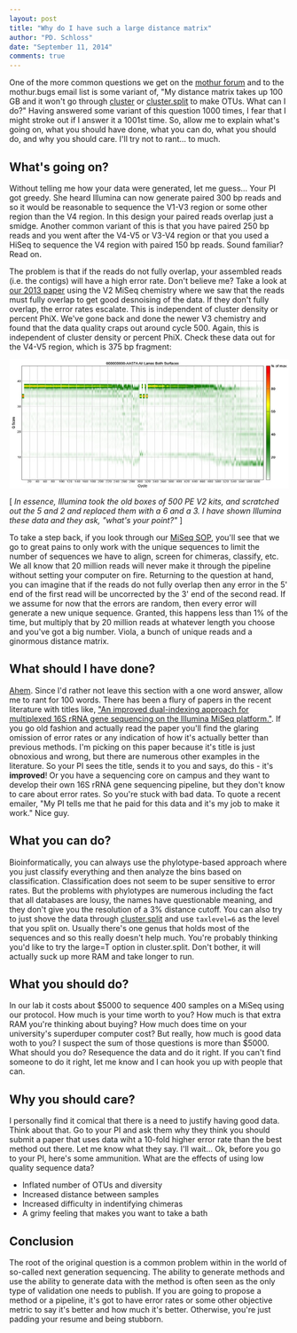 ```yaml
---
layout: post
title: "Why do I have such a large distance matrix"
author: "PD. Schloss"
date: "September 11, 2014"
comments: true
---
```


One of the more common questions we get on the [mothur forum](https://forum.mothur.org) and to the mothur.bugs email list is some variant of, "My distance matrix takes up 100 GB and it won't go through [cluster](/wiki/cluster) or [cluster.split](/wiki/cluster.split) to make OTUs. What can I do?" Having answered some variant of this question 1000 times, I fear that I might stroke out if I answer it a 1001st time. So, allow me to explain what's going on, what you should have done, what you can do, what you should do, and why you should care. I'll try not to rant... to much.

## What's going on?
Without telling me how your data were generated, let me guess... Your PI got greedy. She heard Illumina can now generate paired 300 bp reads and so it would be reasonable to sequence the V1-V3 region or some other region than the V4 region. In this design your paired reads overlap just a smidge. Another common variant of this is that you have paired 250 bp reads and you went after the V4-V5 or V3-V4 region or that you used a HiSeq to sequence the V4 region with paired 150 bp reads. Sound familiar? Read on.

The problem is that if the reads do not fully overlap, your assembled reads (i.e. the contigs) will have a high error rate. Don't believe me? Take a look at [our 2013 paper](https://www.ncbi.nlm.nih.gov/pubmed/23793624) using the V2 MiSeq chemistry where we saw that the reads must fully overlap to get good desnoising of the data. If they don't fully overlap, the error rates escalate. This is independent of cluster density or percent PhiX. We've gone back and done the newer V3 chemistry and found that the data quality craps out around cycle 500. Again, this is independent of cluster density or percent PhiX. Check these data out for the V4-V5 region, which is 375 bp fragment:

<img src="/assets/img/qscores.jpg" alt="quality score data" style="margin:0px auto;display:block" width="700">

[ *In essence, Illumina took the old boxes of 500 PE V2 kits, and scratched out the 5 and 2 and replaced them with a 6 and a 3. I have shown Illumina these data and they ask, "what's your point?"* ]

To take a step back, if you look through our [MiSeq SOP](/wiki/MiSeq_SOP), you'll see that we go to great pains to only work with the unique sequences to limit the number of sequences we have to align, screen for chimeras, classify, etc. We all know that 20 million reads will never make it through the pipeline without setting your computer on fire. Returning to the question at hand, you can imagine that if the reads do not fully overlap then any error in the 5' end of the first read will be uncorrected by the 3' end of the second read. If we assume for now that the errors are random, then every error will generate a new unique sequence. Granted, this happens less than 1% of the time, but multiply that by 20 million reads at whatever length you choose and you've got a big number. Viola, a bunch of unique reads and a ginormous distance matrix.


## What should I have done?
[Ahem](https://www.ncbi.nlm.nih.gov/pubmed/23793624). Since I'd rather not leave this section with a one word answer, allow me to rant for 100 words. There has been a flury of papers in the recent literature with titles like, ["An improved dual-indexing approach for multiplexed 16S rRNA gene sequencing on the Illumina MiSeq platform."](https://www.ncbi.nlm.nih.gov/pubmed/24558975). If you go old fashion and actually read the paper you'll find the glaring omission of error rates or any indication of how it's actually better than previous methods. I'm picking on this paper because it's title is just obnoxious and wrong, but there are numerous other examples in the literature. So your PI sees the title, sends it to you and says, do this - it's **improved**! Or you have a sequencing core on campus and they want to develop their own 16S rRNA gene sequencing pipeline, but they don't know to care about error rates. So you're stuck with bad data. To quote a recent emailer, "My PI tells me that he paid for this data and it's my job to make it work." Nice guy.


## What you can do?
Bioinformatically, you can always use the phylotype-based approach where you just classify everything and then analyze the bins based on classification. Classification does not seem to be super sensitive to error rates. But the problems with phylotypes are numerous including the fact that all databases are lousy, the names have questionable meaning, and they don't give you the resolution of a 3% distance cutoff. You can also try to just shove the data through [cluster.split](/wiki/Cluster.split) and use `taxlevel=6` as the level that you split on. Usually there's one genus that holds most of the sequences and so this really doesn't help much. You're probably thinking you'd like to try the large=T option in cluster.split. Don't bother, it will actually suck up more RAM and take longer to run.


## What you should do?
In our lab it costs about $5000 to sequence 400 samples on a MiSeq using our protocol. How much is your time worth to you? How much is that extra RAM you're thinking about buying? How much does time on your university's superduper computer cost? But really, how much is good data woth to you? I suspect the sum of those questions is more than $5000. What should you do? Resequence the data and do it right. If you can't find someone to do it right, let me know and I can hook you up with people that can.


## Why you should care?
I personally find it comical that there is a need to justify having good data. Think about that. Go to your PI and ask them why they think you should submit a paper that uses data wiht a 10-fold higher error rate than the best method out there. Let me know what they say. I'll wait... Ok, before you go to your PI, here's some ammunition. What are the effects of using low quality sequence data?

* Inflated number of OTUs and diversity
* Increased distance between samples
* Increased difficulty in indentifying chimeras
* A grimy feeling that makes you want to take a bath


## Conclusion
The root of the original question is a common problem within in the world of so-called next generation sequencing. The ability to generate methods and use the ability to generate data with the method is often seen as the only type of validation one needs to publish. If you are going to propose a method or a pipeline, it's got to have error rates or some other objective metric to say it's better and how much it's better. Otherwise, you're just padding your resume and being stubborn.

